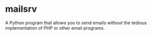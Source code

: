 # mailsrv
A Python program that allows you to send emails without the tedious implementation of PHP or other email programs.
